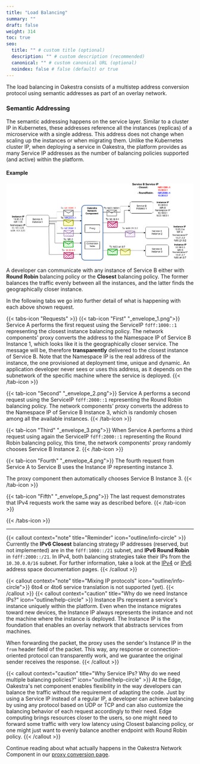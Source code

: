 ```yaml
---
title: "Load Balancing"
summary: ""
draft: false
weight: 314
toc: true
seo:
  title: "" # custom title (optional)
  description: "" # custom description (recommended)
  canonical: "" # custom canonical URL (optional)
  noindex: false # false (default) or true
---
```


The load balancing in Oakestra consists of a multistep address conversion protocol using semantic addresses as part
of an overlay network.

### Semantic Addressing

The semantic addressing happens on the service layer.
Similar to a cluster IP in Kubernetes, these addresses reference all the instances (replicas) of a microservice
with a single address. This address does not change when scaling up the instances or when migrating them.
Unlike the Kubernetes cluster IP, when deploying a service in Oakestra, the platform provides as many Service IP
addresses as the number of balancing policies supported (and active) within the platform.

#### Example

![Network Example - Dual Stack](_net_example_dual_stack.png)

A developer can communicate with any instance of Service B either with **Round Robin** balancing policy or
the **Closest** balancing policy. The former balances the traffic evenly between all the instances, and the
latter finds the geographically closer instance.

In the following tabs we go into further detail of what is happening with each above shown request.

{{< tabs-icon "Requests" >}}
{{< tab-icon "First" "_envelope_1.png">}}
Service A performs the first request using the ServiceIP `fdff:1000::1` representing the closest instance balancing policy.
The network components' proxy converts the address to the Namespace IP of Service B Instance 1, which looks like it is
the geographically closer service. The message will be, therefore **transparently** delivered to the closest instance
of Service B. Note that the Namespace IP is the real address of the instance, the one provisioned at deployment time,
unique and dynamic. An application developer never sees or uses this address, as it depends on the subnetwork of the
specific machine where the service is deployed.
{{< /tab-icon >}}

{{< tab-icon "Second" "_envelope_2.png">}}
Service A performs a second request using the ServiceIP `fdff:2000::1` representing the Round Robin balancing
policy. The network components' proxy converts the address to the Namespace IP of Service B Instance 3, which is
randomly chosen among all the available instances.
{{< /tab-icon >}}

{{< tab-icon "Third" "_envelope_3.png">}}
When Service A performs a third request using again the ServiceIP `fdff:2000::1` representing the Round Robin balancing
policy, this time, the network components' proxy randomly chooses Service B Instance 2.
{{< /tab-icon >}}

{{< tab-icon "Fourth" "_envelope_4.png">}}
The fourth request from Service A to Service B uses the Instance IP representing instance 3.

The proxy component then automatically chooses Service B Instance 3.
{{< /tab-icon >}}

{{< tab-icon "Fifth" "_envelope_5.png">}}
The last request demonstrates that IPv4 requests work the same way as described before.
{{< /tab-icon >}}

{{< /tabs-icon >}}

---

{{< callout context="note" title="Reminder" icon="outline/info-circle" >}}
Currently the **IPv6 Closest** balancing strategy IP addresses (reserved, but not implemented)
are in the `fdff:1000::/21` subnet, and **IPv6 Round Robin** in `fdff:2000::/21`. In IPv4, both balancing
strategies take their IPs from the `10.30.0.0/16` subnet. For further information, take a look at the
[IPv4](../ipv4-addressing/) or [IPv6](../ipv6-addressing/) address space documentation pages.
{{< /callout >}}

{{< callout context="note" title="Mixing IP protocols" icon="outline/info-circle">}}
6to4 or 4to6 service translation is not supported (yet).
{{< /callout >}}
{{< callout context="caution" title="Why do we need Instance IPs?" icon="outline/help-circle" >}}
Instance IPs represent a service's instance uniquely within the platform. Even when the instance migrates toward
new devices, the Instance IP always represents the instance and not the machine where the instance is deployed.
The Instance IP is the foundation that enables an overlay network that abstracts services from machines.

When forwarding the packet, the proxy uses the sender's Instance IP in the `from` header field of the packet.
This way, any response or connection-oriented protocol can transparently work, and we guarantee the original
sender receives the response.
{{< /callout >}}

{{< callout context="caution" title="Why Service IPs? Why do we need multiple balancing policies?" icon="outline/help-circle" >}}
At the Edge, Oakestra's net component enables flexibility in the way developers can balance the traffic without 
the requirement of adapting the code. Just by using a Service IP instead of a regular IP, a developer can achieve
balancing by using any protocol based on UDP or TCP and can also customize the balancing behavior of each request
accordingly to their need. Edge computing brings resources closer to the users, so one might need to forward some 
traffic with very low latency using Closest balancing policy, or one might just want to evenly balance another
endpoint with Round Robin policy.
{{< /callout >}}

Continue reading about what actually happens in the Oakestra Network Component in our [proxy conversion page](../proxy-conversion/).